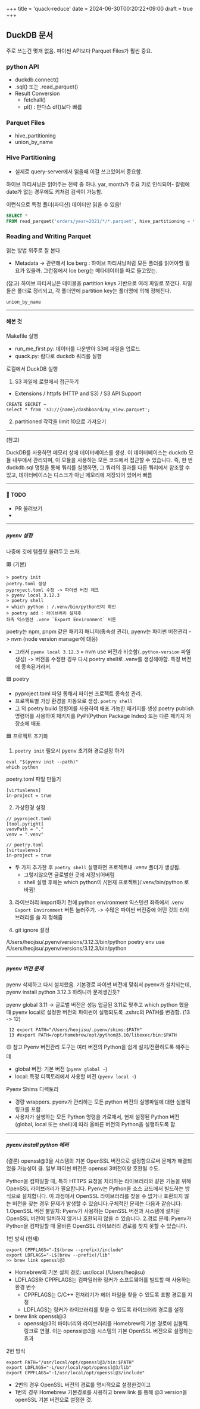 +++
title = 'quack-reduce'
date = 2024-06-30T00:20:22+09:00
draft = true
+++

## DuckDB 문서
주로 쓰는건 몇개 없음.
파이썬 API보다 Parquet Files가 훨씬 중요.

### python API
- duckdb.connect()
- .sql() 또는 .read_parquet()
- Result Conversion
	- fetchall()
	- pl() : 판다스 df()보다 빠름

### Parquet Files
- hive_partitioning
- union_by_name

### Hive Partitioning
- 실제로 query-server에서 읽을때 이걸 쓰고있어서 중요함.

하이브 파티셔닝은 읽어주는 전략 중 하나.
yar, month가 주요 키로 인식되어-
칼럼에 date가 없는 경우에도 키처럼 검색이 가능함.

이런식으로 특정 폴더(파티션) 데이터만 읽을 수 있음!
```sql
SELECT *
FROM read_parquet('orders/year=2021/*/*.parquet', hive_partitioning = true);
```

### Reading and Writing Parquet
읽는 방법 위주로 잘 본다
+ Metadata
-> 관련해서 Ice berg
: 하이브 파티셔닝처럼 모든 폴더를 읽어야할 필요가 있을까.
그런점에서 Ice berg는 메타데이터를 따로 들고있는.

(참고)
하이브 파티셔닝은 테이블을 partition keys 기반으로 여러 파일로 쪼갠다.
파일들은 폴더로 정리되고, 각 폴더안에 partition key는 폴더명에 의해 정해진다.



`union_by_name`


---
#### 해본 것
Makefile 실행
- run_me_first.py: 데이터를 다운받아 S3에 파일을 업로드
- quack.py: 람다로 duckdb 쿼리를 실행

로컬에서 DuckDB 실행
1. S3 파일에 로컬에서 접근하기
- Extensions / httpfs (HTTP and S3) / S3 API Support 	

```
CREATE SECRET ~
select * from 's3://{name}/dashboard/my_view.parquet';
```

2. partitioned 각각을 limit 10으로 가져오기



---
(참고)

DuckDB를 사용하면 메모리 상에 데이터베이스를 생성.
이 데이터베이스는 duckdb 모듈 내부에서 관리되며, 이 모듈을 사용하는 모든 코드에서 접근할 수 있습니다. 즉, 한 번 duckdb.sql 명령을 통해 쿼리를 실행하면, 그 쿼리의 결과를 다른 쿼리에서 참조할 수 있고, 데이터베이스는 디스크가 아닌 메모리에 저장되어 있어서 빠름


---
#### 🍋 TODO
- PR 올려보기
- 

---
##### pyenv 설정
나중에 깃에 템플릿 올려두고 쓰자.

🟥 (기본)
```
> poetry init
poetry.toml 생성
pyproject.toml 수정 -> 파이썬 버전 체크
> pyenv local 3.12.3
> poetry shell
> which python : /.venv/bin/python인지 확인
> poetry add : 라이브러리 설치후
좌측 익스텐션 .venv `Export Environment` 버튼

```

poetry는 npm, pnpm 같은 패키지 매니저(종속성 관리),
pyenv는 파이썬 버전관리 -> nvm (node version manager에 대응)
- 그래서 `pyenv local 3.12.3` = nvm use 버전과 비슷함(`.python-version` 파일 생성)
-> 버전을 수정한 경우 다시 poetry shell로 .venv를 생성해야함. 특정 버전에 종속된거라서. 

🟦 poetry
- pyproject.toml 파일 통해서 파이썬 프로젝트 종속성 관리.
- 프로젝트별 가상 환경을 자동으로 생성. `poetry shell`
- 그 외
poetry build 명령어를 사용하여 배포 가능한 패키지를 생성
poetry publish 명령어를 사용하여 패키지를 PyPI(Python Package Index) 또는 다른 패키지 저장소에 배포

🟦 프로젝트 초기화
1. `poetry init`
필요시 pyenv 초기화 경로설정 하기
```
eval "$(pyenv init --path)"
which python
```

poetry.toml 파일 만들기
```
[virtualenvs]
in-project = true
```

2. 가상환경 설정
```
// pyproject.toml
[tool.pyright]
venvPath = "."
venv = ".venv"

// poetry.toml
[virtualenvs]
in-project = true
```
- 두 가지 추가한 후 `poetry shell` 실행하면 프로젝트내 .venv 폴더가 생성됨.
	- 그렇지않으면 글로벌한 곳에 저장되어버림
	- shell 실행 후에는 which python이 /{현재 프로젝트}/.venv/bin/python 로 바뀜!

3. 라이브러리 import하기 전에
python environment 익스텐션 좌측에서
.venv `Export Environment` 버튼 눌러주기.
-> 수많은 파이썬 버전중에 어떤 것의 라이브러리를 쓸 지 정해줌

4. git ignore 설정

/Users/heojisu/.pyenv/versions/3.12.3/bin/python
poetry env use /Users/heojisu/.pyenv/versions/3.12.3/bin/python 

---
##### pyenv 버전 문제
pyenv 삭제하고 다시 설치했음.
기본경로 파이썬 버전에 맞춰서 pyenv가 설치되는데,
pyenv install python 3.12.3 하려니까 문제생긴듯?

pyenv global 3.11 -> 글로벌 버전은 성능 업글된 3.11로 맞추고
which python 했을 때 pyenv local로 설정한 버전의 파이썬이 실행되도록 
.zshrc의 PATH를 변경함. (13 -> 12)
```
 12 export PATH="/Users/heojisu/.pyenv/shims:$PATH"
 13 #export PATH=/opt/homebrew/opt/python@3.10/libexec/bin:$PATH
```

🟡 참고
Pyenv 버전관리 도구는 여러 버전의 Python을 쉽게 설치/전환하도록 해주는데
- global 버전: 기본 버전 (`pyenv global ~`)
- local: 특정 디렉토리에서 사용할 버전 (`pyenv local ~`)

Pyenv Shims 디렉토리
- 경량 wrappers. pyenv가 관리하는 모든 python 버전의 실행파일에 대한 심볼릭 링크를 포함.
- 사용자가 실행하는 모든 Python 명령을 가로채서, 현재 설정된 Python 버전 (global, local 또는 shell)에 따라 올바른 버전의 Python을 실행하도록 함.

---
##### pyenv install python 에러
(결론) openssl@3을 시스템의 기본 OpenSSL 버전으로 설정함으로써 문제가 해결되었을 가능성이 큼.
일부 파이썬 버전은 openssl 3버전이랑 호환될 수도.

Python을 컴파일할 때, 특히 HTTPS 요청을 처리하는 라이브러리와 같은 기능을 위해 OpenSSL 라이브러리가 필요합니다. Pyenv는 Python을 소스 코드에서 빌드하는 방식으로 설치합니다. 이 과정에서 OpenSSL 라이브러리를 찾을 수 없거나 호환되지 않는 버전을 찾는 경우 문제가 발생할 수 있습니다.구체적인 문제는 다음과 같습니다:
1.OpenSSL 버전 불일치: Pyenv가 사용하는 OpenSSL 버전과 시스템에 설치된 OpenSSL 버전이 일치하지 않거나 호환되지 않을 수 있습니다.
2.경로 문제: Pyenv가 Python을 컴파일할 때 올바른 OpenSSL 라이브러리 경로를 찾지 못할 수 있습니다.

1번 방식 (현재)
```
export CPPFLAGS="-I$(brew --prefix)/include"
export LDFLAGS="-L$(brew --prefix)/lib"
>> brew link openssl@3
```
- Homebrew의 기본 설치 경로: usr/local (/Users/heojisu)
- LDFLAGS와 CPPFLAGS는 컴파일러와 링커가 소프트웨어를 빌드할 때 사용하는 환경 변수
	- CPPFLAGS는 C/C++ 전처리기가 헤더 파일을 찾을 수 있도록 포함 경로를 지정
	- LDFLAGS는 링커가 라이브러리를 찾을 수 있도록 라이브러리 경로를 설정
- brew link openssl@3
	- openssl@3의 바이너리와 라이브러리를 Homebrew의 기본 경로에 심볼릭 링크로 연결. 이는 openssl@3을 시스템의 기본 OpenSSL 버전으로 설정하는 효과

2번 방식
```
export PATH="/usr/local/opt/openssl@3/bin:$PATH"
export LDFLAGS="-L/usr/local/opt/openssl@3/lib"
export CPPFLAGS="-I/usr/local/opt/openssl@3/include"
```
- 2번의 경우 OpenSSL 버전의 경로를 명시적으로 설정한것이고
- 1번의 경우 Homebrew 기본경로를 사용하고 brew link 를 통해 @3 version을 openSSL 기본 버전으로 설정한 것.